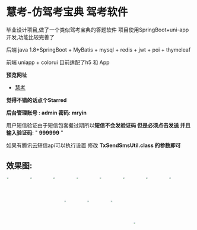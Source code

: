 # 慧考-仿驾考宝典 驾考软件
毕业设计项目,做了一个类似驾考宝典的答题软件 项目使用SpringBoot+uni-app开发,功能比较完善了





后端 java 1.8+SpringBoot + MyBatis + mysql + redis + jwt + poi + thymeleaf

前端 uniapp + colorui 目前适配了h5 和 App 

**预览网址**
* [慧考](https://www.mryin.top/hk/#)

**觉得不错的话点个Starred**

**后台管理账号 : admin    密码: mryin**

用户短信验证由于短信包套餐过期所以**短信不会发验证码 但是必须点击发送 并且输入验证码**: " **999999** "

如果有腾讯云短信api可以执行设置   修改 **TxSendSmsUtil.class 的参数即可**

## 效果图:

<center class="half">

<img src="https://github.com/Mr-Yin-Sup/huikao/blob/main/driveexam_project/src/main/resources/static/png/hk%20(12).png" style="zoom:25%;" width="250"/><img src="https://github.com/Mr-Yin-Sup/huikao/blob/main/driveexam_project/src/main/resources/static/png/hk%20(11).png" style="zoom:25%;" width="250"/><img src="https://github.com/Mr-Yin-Sup/huikao/blob/main/driveexam_project/src/main/resources/static/png/hk%20(10).png" style="zoom:25%;" width="250"/><img src="https://github.com/Mr-Yin-Sup/huikao/blob/main/driveexam_project/src/main/resources/static/png/hk%20(9).png" style="zoom:25%;" width="250"/><img src="https://github.com/Mr-Yin-Sup/huikao/blob/main/driveexam_project/src/main/resources/static/png/hk%20(8).png" style="zoom:25%;" width="250"/><img src="https://github.com/Mr-Yin-Sup/huikao/blob/main/driveexam_project/src/main/resources/static/png/hk%20(7).png" style="zoom:25%;" width="250"/><img src="https://github.com/Mr-Yin-Sup/huikao/blob/main/driveexam_project/src/main/resources/static/png/hk%20(6).png" style="zoom:25%;" width="250"/><img src="https://github.com/Mr-Yin-Sup/huikao/blob/main/driveexam_project/src/main/resources/static/png/hk%20(5).png" style="zoom:25%;" width="250"/><img src="https://github.com/Mr-Yin-Sup/huikao/blob/main/driveexam_project/src/main/resources/static/png/hk%20(4).png" style="zoom:25%;" width="250"/><img src="https://github.com/Mr-Yin-Sup/huikao/blob/main/driveexam_project/src/main/resources/static/png/hk%20(3).png" style="zoom:25%;" width="250"/><img src="https://github.com/Mr-Yin-Sup/huikao/blob/main/driveexam_project/src/main/resources/static/png/hk%20(2).png" style="zoom:25%;" width="250"/><img src="https://github.com/Mr-Yin-Sup/huikao/blob/main/driveexam_project/src/main/resources/static/png/hk1.png" style="zoom:25%;" />

</center>


